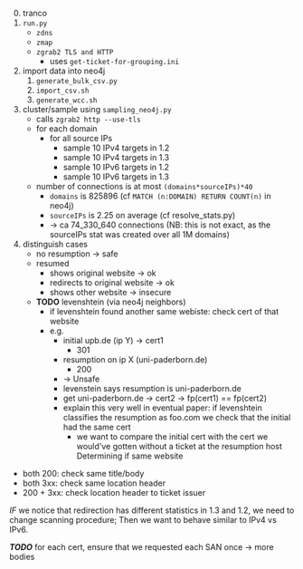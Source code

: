 0. tranco
1. `run.py`
    - `zdns`
    - `zmap`
    - `zgrab2 TLS and HTTP`
        - uses `get-ticket-for-grouping.ini`
2. import data into neo4j
    1. `generate_bulk_csv.py`
    2. `import_csv.sh`
    3. `generate_wcc.sh`
3. cluster/sample using `sampling_neo4j.py`
    - calls `zgrab2 http --use-tls`
    - for each domain
        - for all source IPs
            - sample 10 IPv4 targets in 1.2
            - sample 10 IPv4 targets in 1.3
            - sample 10 IPv6 targets in 1.2
            - sample 10 IPv6 targets in 1.3
    - number of connections is at most `(domains*sourceIPs)*40`
        - `domains` is 825896 (cf `MATCH (n:DOMAIN) RETURN COUNT(n)` in neo4j)
        - `sourceIPs` is 2.25 on average (cf resolve_stats.py)
        - -> ca 74_330_640 connections (NB: this is not exact, as the sourceIPs stat was created over all 1M domains)
4. distinguish cases
    - no resumption -> safe
    - resumed
        - shows original website -> ok
        - redirects to original website -> ok
        - shows other website -> insecure
    - **TODO** levenshtein (via neo4j neighbors)
        - if levenshtein found another same webiste: check cert of that website
        - e.g.
            - initial upb.de (ip Y) -> cert1
                - 301
            - resumption on ip X (uni-paderborn.de)
                - 200
            - -> Unsafe
            - levenstein says resumption is uni-paderborn.de
            - get uni-paderborn.de -> cert2 -> fp(cert1) == fp(cert2)
            - explain this very well in eventual paper: if levenshtein classifies the resumption as foo.com we check that the initial had the same cert
                - we want to compare the initial cert with the cert we would've gotten without a ticket at the resumption host
Determining if same website

- both  200: check same title/body
- both  3xx: check same location header
- 200 + 3xx: check location header to ticket issuer

_IF_ we notice that redirection has different statistics in 1.3 and 1.2, we need to change scanning procedure; Then we want to behave similar to IPv4 vs IPv6.

***TODO*** for each cert, ensure that we requested each SAN once
-> more bodies
